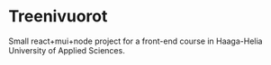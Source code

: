# Treenivuorot

Small react+mui+node project for a front-end course in Haaga-Helia University of Applied Sciences.